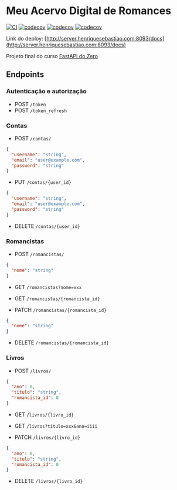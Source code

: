 # Meu Acervo Digital de Romances

[![CI](https://github.com/henriquesebastiao/madr/actions/workflows/ci.yml/badge.svg)](https://github.com/henriquesebastiao/madr/actions/workflows/ci.yml)
[![codecov](https://codecov.io/gh/henriquesebastiao/madr/graph/badge.svg?token=h1LHjY5hZb)](https://codecov.io/gh/henriquesebastiao/madr)
[![codecov](https://img.shields.io/badge/python-3.12.4-blue)]()
[![codecov](https://img.shields.io/badge/fastapi-0.112.1-blue)]()

Link do deploy: [http://server.henriquesebastiao.com:8093/docs](http://server.henriquesebastiao.com:8093/docs)

Projeto final do curso [FastAPI do Zero](https://fastapidozero.dunossauro.com/)

## Endpoints

### Autenticação e autorização

- POST `/token`
- POST `/token_refresh`

### Contas

- POST `/contas/`

```json
{
  "username": "string",
  "email": "user@example.com",
  "password": "string"
}
```

- PUT `/contas/{user_id}`

```json
{
  "username": "string",
  "email": "user@example.com",
  "password": "string"
}
```

- DELETE `/contas/{user_id}`

### Romancistas

- POST `/romancistas/`

```json
{
  "nome": "string"
}
```

- GET `/romancistas?nome=xxx`
- GET `/romancistas/{romancista_id}`

- PATCH `/romancistas/{romancista_id}`

```json
{
  "nome": "string"
}
```

- DELETE `/romancistas/{romancista_id}`

### Livros

- POST `/livros/`

```json
{
  "ano": 0,
  "titulo": "string",
  "romancista_id": 0
}
```

- GET `/livros/{livro_id}`
- GET `/livros?titulo=xxx&ano=iiii`

- PATCH `/livros/{livro_id}`

```json
{
  "ano": 0,
  "titulo": "string",
  "romancista_id": 0
}
```

- DELETE `/livros/{livro_id}`
